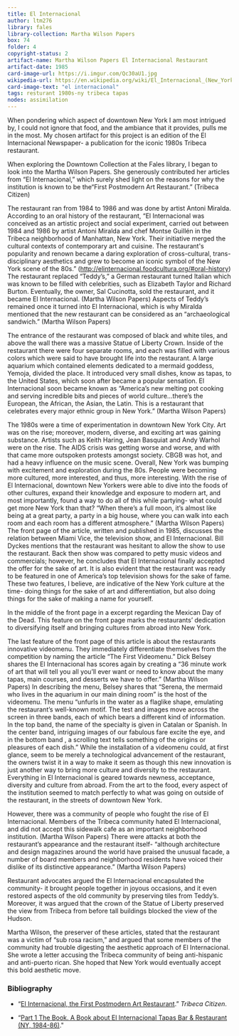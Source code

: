 ```yaml
---
title: El Internacional
author: ltm276
library: fales
library-collection: Martha Wilson Papers
box: 74
folder: 4
copyright-status: 2
artifact-name: Martha Wilson Papers El Internacional Restaurant
artifact-date: 1985
card-image-url: https://i.imgur.com/Qc30aU1.jpg
wikipedia-url: https://en.wikipedia.org/wiki/El_Internacional_(New_York_City)
card-image-text: "el internacional"
tags: resturant 1980s-ny tribeca tapas
nodes: assimilation 
---
```


When pondering which aspect of downtown New York I am most intrigued by, I could not ignore that food, and the ambiance that it provides, pulls me in the most. My chosen artifact for this project is an edition of the El Internacional Newspaper- a publication for the iconic 1980s Tribeca restaurant.

When exploring the Downtown Collection at the Fales library, I began to look into the Martha Wilson Papers. She generously contributed her articles from “El Internacional,” which surely shed light on the reasons for why the institution is known to be the“First Postmodern Art Restaurant.” (Tribeca Citizen)

The restaurant ran from 1984 to 1986 and was done by artist Antoni Miralda. According to an oral history of the restaurant, “El Internacional was conceived as an artistic project and social experiment, carried out between 1984 and 1986 by artist Antoni Miralda and chef Montse Guillén in the Tribeca neighborhood of Manhattan, New York. Their initiative merged the cultural contexts of contemporary art and cuisine. The restaurant's popularity and renown became a daring exploration of cross-cultural, trans-disciplinary aesthetics and grew to become an iconic symbol of the New York scene of the 80s.” (http://elinternacional.foodcultura.org/#oral-history) The restaurant replaced “Teddy’s,” a German restaurant turned Italian which was known to be filled with celebrities, such as Elizabeth Taylor and Richard Burton. Eventually, the owner, Sal Cucinotta, sold the restaurant, and it became El Internacional. (Martha Wilson Papers) Aspects of Teddy’s remained once it turned into El Internacional, which is why Miralda mentioned that the new restaurant can be considered as an “archaeological sandwich.” (Martha Wilson Papers)

The entrance of the restaurant was composed of black and white tiles, and above the wall there was a massive Statue of Liberty Crown. Inside of the restaurant there were  four separate rooms, and each was filled with various colors which were said to have brought life into the restaurant. A large aquarium which contained elements dedicated to a mermaid goddess, Yemoja, divided the place. It introduced very small dishes, know as tapas, to the United States, which soon after became a popular sensation. El Internacional soon became known as “America’s new melting pot cooking and serving incredible bits and pieces of world culture...there’s the European, the African, the Asian, the Latin. This is a restaurant that celebrates every major ethnic group in New York.” (Martha Wilson Papers)

The 1980s were a time of experimentation in downtown New York City. Art was on the rise; moreover, modern, diverse, and exciting art was gaining substance. Artists such as Keith Haring, Jean Basquiat and Andy Warhol were on the rise. The AIDS crisis was getting worse and worse, and with that came more outspoken protests amongst society. CBGB was hot, and had a heavy influence on the music scene. Overall, New York was bumping with excitement and exploration during the 80s. People were becoming more cultured, more interested, and thus, more interesting. With the rise of El Internacional, downtown New Yorkers were able to dive into the foods of other cultures, expand their knowledge and exposure to modern art, and most importantly, found a way to do all of this while partying- what could get more New York than that? “When there’s a full moon, it’s almost like being at a great party, a party in a big house, where you can walk into each room and each room has a different atmosphere.” (Martha Wilson Papers)
The front page of the article, written and published in 1985, discusses the relation between Miami Vice, the television show, and El Internacional. Bill Dyckes mentions that the restaurant was hesitant to allow the show to use the restaurant. Back then show was compared to petty music videos and commercials; however, he concludes that El Internacional finally accepted the offer for the sake of art. It is also evident that the restaurant was ready to be featured in one of America’s top television shows for the sake of fame. These two features, I believe, are indicative of the New York culture at the time- doing things for the sake of art and differentiation, but also doing things for the sake of making a name for yourself.

In the middle of the front page in a excerpt regarding the Mexican Day of the Dead. This feature on the front page marks the restaurants’ dedication to diversifying itself and bringing cultures from abroad into New York.

The last feature of the front page of this article is about the restaurants innovative videomenu. They immediately differentiate themselves from the competition by naming the article “The First Videomenu.” Dick Belsey shares the El Internacional has scores again by creating a “36 minute work of art that will tell you all you’ll ever want or need to know about the many tapas, main courses, and desserts we have to offer.” (Martha Wilson Papers) In describing the menu, Belsey shares that “Serena, the mermaid who lives in the aquarium in our main dining room” is the host of the videomenu. The menu “unfurls in the water as a flaglike shape, emulating the restaurant’s well-known motif. The test and images move across the screen in three bands, each of which bears a different kind of information. In the top band, the name of the specialty is given in Catalan or Spanish. In the center band, intriguing images of our fabulous fare excite the eye, and in the bottom band , a scrolling text tells something of the origins or pleasures of each dish.” While the installation of a videomenu could, at first glance, seem to be merely a technological advancement of the restaurant, the owners twist it in a way to make it seem as though this new innovation is just another way to bring more culture and diversity to the restaurant. Everything in El Internacional is geared towards newness, acceptance, diversity and culture from abroad. From the art to the food, every aspect of the institution seemed to match perfectly to what was going on outside of the restaurant, in the streets of downtown New York.

However, there was a community of people who fought the rise of El Internacional. Members of the Tribeca community hated El Internacional, and did not accept this sidewalk cafe as an important neighborhood institution. (Martha Wilson Papers) There were attacks at both the restaurant’s appearance and the restaurant itself- “although architecture and design magazines around the world have praised the unusual facade, a number of board members and neighborhood residents have voiced their dislike of its distinctive appearance.” (Martha Wilson Papers)

Restaurant advocates argued the El Internacional encapsulated the community- it brought people together in joyous occasions, and it even restored aspects of the old community by preserving tiles from Teddy’s. Moreover, it was argued that the crown of the Statue of Liberty preserved the view from Tribeca from before tall buildings blocked the view of the Hudson.

Martha Wilson, the preserver of these articles, stated that the restaurant was a victim of “sub rosa racism,” and argued that some members of the community had trouble digesting the aesthetic approach of El Internacional. She wrote a letter accusing the Tribeca community of being anti-hispanic and anti-puerto rican. She hoped that New York would eventually accept this bold aesthetic move.
















### Bibliography

* “[El Internacional, the First Postmodern Art Restaurant](http://tribecacitizen.com/2014/01/23/el-internacional-the-first-postmodern-art-restaurant/).” _Tribeca Citizen_.

* “[Part 1 The Book. A Book about El Internacional Tapas Bar & Restaurant (NY, 1984-86)](http://elinternacional.foodcultura.org/#oral-history)."
